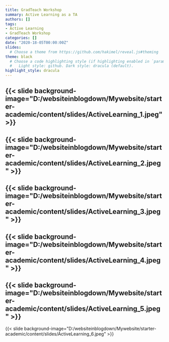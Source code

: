 ```yaml
---
title: GradTeach Workshop
summary: Active Learning as a TA
authors: []
tags: 
- Active Learning
- GradTeach Workshop
categories: []
date: "2020-18-05T00:00:00Z"
slides:
  # Choose a theme from https://github.com/hakimel/reveal.js#theming
theme: black
  # Choose a code highlighting style (if highlighting enabled in `params.toml`)
  #   Light style: github. Dark style: dracula (default).
highlight_style: dracula
---
```

{{< slide background-image="D:/websiteinblogdown/Mywebsite/starter-academic/content/slides/ActiveLearning_1.jpeg" >}}
---
{{< slide background-image="D:/websiteinblogdown/Mywebsite/starter-academic/content/slides/ActiveLearning_2.jpeg" >}}
---
{{< slide background-image="D:/websiteinblogdown/Mywebsite/starter-academic/content/slides/ActiveLearning_3.jpeg" >}}
---
{{< slide background-image="D:/websiteinblogdown/Mywebsite/starter-academic/content/slides/ActiveLearning_4.jpeg" >}}
---
{{< slide background-image="D:/websiteinblogdown/Mywebsite/starter-academic/content/slides/ActiveLearning_5.jpeg" >}}
---
{{< slide background-image="D:/websiteinblogdown/Mywebsite/starter-academic/content/slides/ActiveLearning_6.jpeg" >}}

